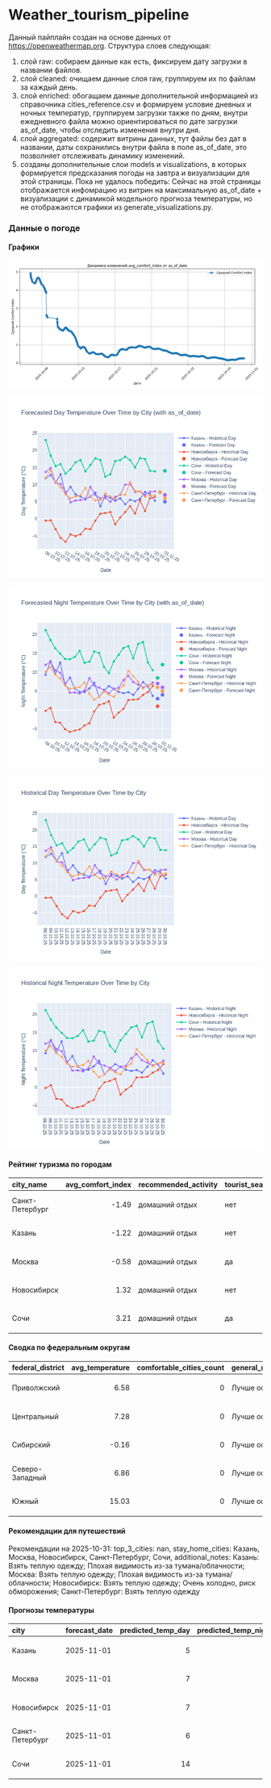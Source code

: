# Weather_tourism_pipeline
Данный пайплайн создан на основе данных от https://openweathermap.org.
Структура слоев следующая:
  1) слой raw: 
  собираем данные как есть, фиксируем дату загрузки в названии файлов.
  2) слой cleaned:
  очищаем данные слоя raw, группируем их по файлам за каждый день.
  3) слой enriched:
  обогащаем данные дополнительной информацией из справочника cities_reference.csv и формируем условие дневных и ночных температур,
  группируем загрузки также по дням, внутри ежедневного файла можно ориентироваться по дате загрузки as_of_date, чтобы отследить изменения внутри дня.
  4) слой aggregated:
   содержит витрины данных, тут файлы без дат в названии, даты сохранились внутри файла в поле as_of_date, это позволняет отслеживать динамику изменений.
  6) созданы дополнительные слои models и visualizations, в которых формируется предсказания погоды на завтра и визуализации для этой страницы.
  Пока не удалось победить: Сейчас на этой страницы отображается инфомрацию из витрин на максимальную as_of_date + визуализации с динамикой модельного прогноза температуры, 
  но не отображаются графики из generate_visualizations.py.
<!-- WEATHER DATA START -->
### Данные о погоде

#### Графики
![Comfort Index Trend](data/visualizations/comfort_index_trend.png)

![Forecasted Day Temperature](data/visualizations/forecasted_day_temperature.png)

![Forecasted Night Temperature](data/visualizations/forecasted_night_temperature.png)

![Historical Day Temperature](data/visualizations/historical_day_temperature.png)

![Historical Night Temperature](data/visualizations/historical_night_temperature.png)

#### Рейтинг туризма по городам
| city_name       |   avg_comfort_index | recommended_activity   | tourist_season_match   | tourism_season   | tour_recommendation       | as_of_date          |
|:----------------|--------------------:|:-----------------------|:-----------------------|:-----------------|:--------------------------|:--------------------|
| Санкт-Петербург |               -1.49 | домашний отдых         | нет                    | Май-Сентябрь     | домашний отдых вне сезона | 2025-10-31 03:14:00 |
| Казань          |               -1.22 | домашний отдых         | нет                    | Май-Сентябрь     | домашний отдых вне сезона | 2025-10-31 03:14:00 |
| Москва          |               -0.58 | домашний отдых         | да                     | Круглогодично    | домашний отдых в сезон    | 2025-10-31 03:14:00 |
| Новосибирск     |                1.32 | домашний отдых         | нет                    | Июнь-Август      | домашний отдых вне сезона | 2025-10-31 03:14:00 |
| Сочи            |                3.21 | домашний отдых         | да                     | Май-Октябрь      | домашний отдых в сезон    | 2025-10-31 03:14:00 |

#### Сводка по федеральным округам
| federal_district   |   avg_temperature |   comfortable_cities_count | general_recommendation   | as_of_date          |
|:-------------------|------------------:|---------------------------:|:-------------------------|:--------------------|
| Приволжский        |              6.58 |                          0 | Лучше остаться дома      | 2025-10-31 03:14:00 |
| Центральный        |              7.28 |                          0 | Лучше остаться дома      | 2025-10-31 03:14:00 |
| Сибирский          |             -0.16 |                          0 | Лучше остаться дома      | 2025-10-31 03:14:00 |
| Северо-Западный    |              6.86 |                          0 | Лучше остаться дома      | 2025-10-31 03:14:00 |
| Южный              |             15.03 |                          0 | Лучше остаться дома      | 2025-10-31 03:14:00 |

#### Рекомендации для путешествий
Рекомендации на 2025-10-31: top_3_cities: nan, stay_home_cities: Казань, Москва, Новосибирск, Санкт-Петербург, Сочи, additional_notes: Казань: Взять теплую одежду; Плохая видимость из-за тумана/облачности; Москва: Взять теплую одежду; Плохая видимость из-за тумана/облачности; Новосибирск: Взять теплую одежду; Очень холодно, риск обморожения; Санкт-Петербург: Взять теплую одежду

#### Прогнозы температуры
| city            | forecast_date   |   predicted_temp_day |   predicted_temp_night | model_type       | as_of_date          |
|:----------------|:----------------|---------------------:|-----------------------:|:-----------------|:--------------------|
| Казань          | 2025-11-01      |                    5 |                      4 | LinearRegression | 2025-10-31 03:14:47 |
| Москва          | 2025-11-01      |                    7 |                      6 | LinearRegression | 2025-10-31 03:14:47 |
| Новосибирск     | 2025-11-01      |                    7 |                      5 | LinearRegression | 2025-10-31 03:14:47 |
| Санкт-Петербург | 2025-11-01      |                    6 |                      5 | LinearRegression | 2025-10-31 03:14:47 |
| Сочи            | 2025-11-01      |                   14 |                     12 | LinearRegression | 2025-10-31 03:14:47 |


<!-- WEATHER DATA END -->
